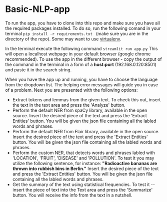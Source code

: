 # Basic-NLP-app
To run the app, you have to clone into this repo and make sure you have all the required packages installed.
To do so, run the following comand in your terminal ```pip install -r requirements.txt ``` (make sure you are in the directory of the repo).
Some may want to use [virtualenv](https://packaging.python.org/guides/installing-using-pip-and-virtual-environments/). 

In the terminal execute the following command ```streamlit run app.py```
This will open a localhost webpage in your default browser (google chrome recommended). 
To use the app in the different browser - copy the output of the command in the terminal in a form of a **host:port** (192.168.0.120:8501) and paste it in the search string.

When you have the app up and running, you have to choose the language from the dropdown list. The helping error messages will guide you in case of a problem.
Next you are presented with the following options:
- Extract tokens and lemmas from the given text. To check this out, insert the text in the text area and press the 'Analyze' button.
- Perform the default NER from spaCy library, available in the open source. Insert the desired piece of the text and press the 'Extract Entities' button. You will be given the json file containing all the labled words and phrases.
- Perform the default NER from Flair library, available in the open source. Insert the desired piece of the text and press the 'Extract Entities' button. You will be given the json file containing all the labled words and phrases.
- Perform the custom NER, that detects words and phrases labled with 'LOCATION', 'FRUIT', 'DISEASE' and 'POLLUTION'. 
  To test it you may utilize the following sentence, for instance: **"Radioactive bananas are thrown into rubbish bins in Berlin."** 
  Insert the desired piece of the text and press the 'Extract Entities' button. You will be given the json file containing all the labled words and phrases.
- Get the summary of the text using statistical frequencies. To test it -- insert the piece of text into the Text area and press the 'Summarize' button. You will receive the info from the text in a nutshell.
